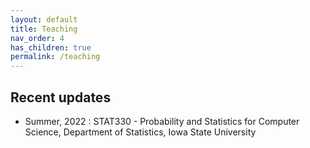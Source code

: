 ```yaml
---
layout: default
title: Teaching
nav_order: 4
has_children: true
permalink: /teaching
---
```


## Recent updates
* Summer, 2022 : STAT330 - Probability and Statistics for Computer Science, Department of Statistics, Iowa State University
